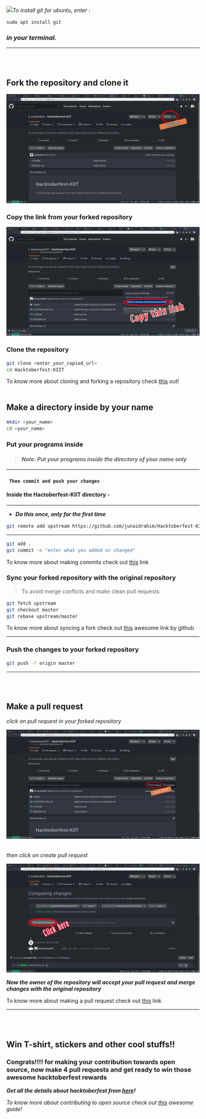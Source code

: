 <p>
    <img src="images/>
</p>
## *Requirements*
* #### git 
### *To install git for windows go [here](https://git-scm.com/download/win)*
================================

### *To install git for ubuntu, enter :*
``` 
sudo apt install git 
```
### *in your terminal.*
***
<br></br>
## **Fork the repository and clone it**
![](images/fork_a_repo.png)
### Copy the link from your forked repository

![](images/clone_a_repo.png)

### Clone the repository
```bash
git clone <enter_your_copied_url>
cd Hacktoberfest-KIIT
```

To know more about cloning and forking a repository check [this](https://help.github.com/en/articles/fork-a-repo) out!
<br></br>
## Make a directory inside by your name 
```bash
mkdir <your_name>
cd <your_name>
```
### **Put your programs inside**
>#### *Note: Put your programs inside the directory of your name only*
---
#### ``` Then commit and push your changes```
#### Inside the Hactoberfest-KIIT directory -
---
* ***Do this once, only for the first time***
```bash
git remote add upstream https://github.com/junaidrahim/Hacktoberfest-KIIT.git
``` 
---
```bash
git add .
git commit -m "enter what you added or changed"
```

To know more about making commits check out [this](https://help.github.com/en/articles/pushing-commits-to-a-remote-repository) link
### **Sync your forked repository with the original repository**
> To avoid merge conflicts and make clean pull requests
```bash
git fetch upstream
git checkout master
git rebase upstream/master
```
To know more about syncing a fork check out [this](https://help.github.com/en/articles/syncing-a-fork) awesome link by github
***
### **Push the changes to your forked repository**
```bash
git push -f origin master
```
***
<br></br>



## **Make a pull request**

*click on pull request in your forked repository*

![click_pull_request1](images/pull_req1.png)
<br></br>

*then click on create pull request*

![click_pull_request2](images/pull_req2.png)

***Now the owner of the repository will accept your pull request and merge changes with the original repository*** 

To know more about making a pull request check out [this](https://help.github.com/en/articles/creating-a-pull-request) link
***
<br></br>



## **Win T-shirt, stickers and other cool stuffs!!**
###  Congrats!!!! for making your contribution towards open source, now make 4 pull requests and get ready to win those awesome hacktoberfest rewards 

***Get all the details about hacktoberfest from [here](https://hacktoberfest.digitalocean.com/)!***

*To know more about contributing to open source check out [this](https://opensource.guide/how-to-contribute/) awesome guide!*



